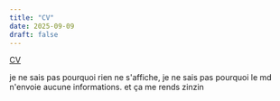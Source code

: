 ```yaml
---
title: "CV"
date: 2025-09-09
draft: false
---
```


[CV](./images/lucilethierry_GD_CV_2025.pdf)

je ne sais pas pourquoi rien ne s'affiche, je ne sais pas pourquoi le md n'envoie aucune informations. et ça me rends zinzin